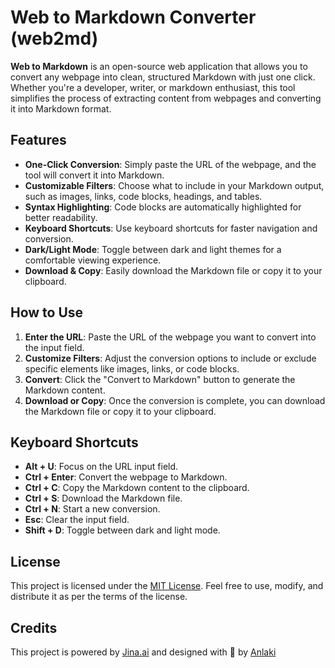 # Web to Markdown Converter (web2md)

**Web to Markdown** is an open-source web application that allows you to convert any webpage into clean, structured Markdown with just one click. Whether you're a developer, writer, or markdown enthusiast, this tool simplifies the process of extracting content from webpages and converting it into Markdown format.

## Features

- **One-Click Conversion**: Simply paste the URL of the webpage, and the tool will convert it into Markdown.
- **Customizable Filters**: Choose what to include in your Markdown output, such as images, links, code blocks, headings, and tables.
- **Syntax Highlighting**: Code blocks are automatically highlighted for better readability.
- **Keyboard Shortcuts**: Use keyboard shortcuts for faster navigation and conversion.
- **Dark/Light Mode**: Toggle between dark and light themes for a comfortable viewing experience.
- **Download & Copy**: Easily download the Markdown file or copy it to your clipboard.

## How to Use

1. **Enter the URL**: Paste the URL of the webpage you want to convert into the input field.
2. **Customize Filters**: Adjust the conversion options to include or exclude specific elements like images, links, or code blocks.
3. **Convert**: Click the "Convert to Markdown" button to generate the Markdown content.
4. **Download or Copy**: Once the conversion is complete, you can download the Markdown file or copy it to your clipboard.

## Keyboard Shortcuts

- **Alt + U**: Focus on the URL input field.
- **Ctrl + Enter**: Convert the webpage to Markdown.
- **Ctrl + C**: Copy the Markdown content to the clipboard.
- **Ctrl + S**: Download the Markdown file.
- **Ctrl + N**: Start a new conversion.
- **Esc**: Clear the input field.
- **Shift + D**: Toggle between dark and light mode.

## License

This project is licensed under the [MIT License](LICENCE). Feel free to use, modify, and distribute it as per the terms of the license.

## Credits

This project is powered by [Jina.ai](https://jina.ai) and designed with 💜 by [Anlaki](anlaki.carrd.co)
